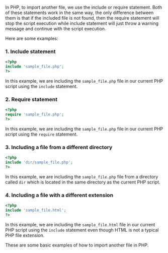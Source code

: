 In PHP, to import another file, we use the include or require statement. Both of these statements work in the same way, the only difference between them is that if the included file is not found, then the require statement will stop the script execution while include statement will just throw a warning message and continue with the script execution.

Here are some examples:

### 1. Include statement

```php
<?php
include 'sample_file.php';
?>
```

In this example, we are including the `sample_file.php` file in our current PHP script using the `include` statement.

### 2. Require statement

```php
<?php
require 'sample_file.php';
?>
```

In this example, we are including the `sample_file.php` file in our current PHP script using the `require` statement.

### 3. Including a file from a different directory

```php
<?php
include 'dir/sample_file.php';
?>
```

In this example, we are including the `sample_file.php` file from a directory called `dir` which is located in the same directory as the current PHP script.

### 4. Including a file with a different extension

```php
<?php
include 'sample_file.html';
?>
```

In this example, we are including the `sample_file.html` file in our current PHP script using the `include` statement even though HTML is not a typical PHP file extension. 

These are some basic examples of how to import another file in PHP.
